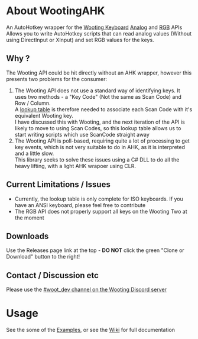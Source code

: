 # About WootingAHK

An AutoHotkey wrapper for the [Wooting Keyboard](https://wooting.io/) [Analog](https://github.com/WootingKb/wooting-analog-sdk) and [RGB](https://github.com/WootingKb/wooting-rgb-sdk) APIs  
Allows you to write AutoHotkey scripts that can read analog values (Without using DirectInput or XInput) and set RGB values for the keys. 

## Why ?
The Wooting API could be hit directly without an AHK wrapper, however this presents two problems for the consumer:  
1) The Wooting API does not use a standard way of identifying keys. It uses two methods - a "Key Code" (Not the same as Scan Code) and Row / Column.  
A [lookup table](https://github.com/evilC/WootingAHK/blob/master/WootingAHK/WootingCodeLookup.cs) is therefore needed to associate each Scan Code with it's equivalent Wooting key.  
I have discussed this with Wooting, and the next iteration of the API is likely to move to using Scan Codes, so this lookup table allows us to start writing scripts which use ScanCode straight away
2) The Wooting API is poll-based, requiring quite a lot of processing to get key events, which is not very suitable to do in AHK, as it is interpreted and a little slow.  
This library seeks to solve these issues using a C# DLL to do all the heavy lifting, with a light AHK wrapoer using CLR.  

## Current Limitations / Issues
* Currently, the lookup table is only complete for ISO keyboards. If you have an ANSI keyboard, please feel free to contribute  
* The RGB API does not properly support all keys on the Wooting Two at the moment

## Downloads
Use the Releases page link at the top - **DO NOT** click the green "Clone or Download" button to the right!  

## Contact / Discussion etc
Please use the [#woot_dev channel on the Wooting Discord server](https://discord.gg/zREJYgV)  

# Usage
See the some of the [Examples](https://github.com/evilC/WootingAHK/blob/master/Simple%20Example.ahk), or see the [Wiki](https://github.com/evilC/WootingAHK/wiki) for full documentation
